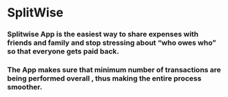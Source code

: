 # SplitWise

### Splitwise App is the easiest way to share expenses with friends and family and stop stressing about “who owes who” so that everyone gets paid back.
### The App makes sure that minimum number of transactions are being performed overall , thus making the entire process smoother.
